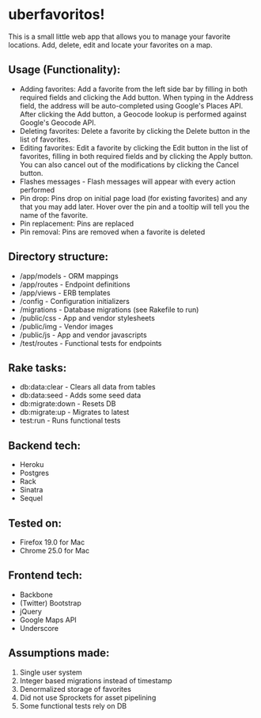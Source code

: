 uberfavoritos!
====

This is a small little web app that allows you to manage your favorite locations. Add, delete, edit and locate your favorites on a map.

Usage (Functionality):
----
* Adding favorites: Add a favorite from the left side bar by filling in both required fields and clicking the Add button. When typing in the Address field, the address will be auto-completed using Google's Places API. After clicking the Add button, a Geocode lookup is performed against Google's Geocode API.
* Deleting favorites: Delete a favorite by clicking the Delete button in the list of favorites.
* Editing favorites: Edit a favorite by clicking the Edit button in the list of favorites, filling in both required fields and by clicking the Apply button. You can also cancel out of the modifications by clicking the Cancel button.
* Flashes messages - Flash messages will appear with every action performed
* Pin drop: Pins drop on initial page load (for existing favorites) and any that you may add later. Hover over the pin and a tooltip will tell you the name of the favorite.
* Pin replacement: Pins are replaced
* Pin removal:  Pins are removed when a favorite is deleted

Directory structure:
----
* /app/models - ORM mappings
* /app/routes - Endpoint definitions
* /app/views - ERB templates
* /config - Configuration initializers
* /migrations - Database migrations (see Rakefile to run)
* /public/css - App and vendor stylesheets
* /public/img - Vendor images
* /public/js - App and vendor javascripts
* /test/routes - Functional tests for endpoints

Rake tasks:
----
* db:data:clear - Clears all data from tables
* db:data:seed - Adds some seed data
* db:migrate:down - Resets DB
* db:migrate:up - Migrates to latest
* test:run - Runs functional tests

Backend tech:
----
* Heroku
* Postgres
* Rack
* Sinatra
* Sequel

Tested on:
----
* Firefox 19.0 for Mac
* Chrome 25.0 for Mac

Frontend tech:
----
* Backbone
* (Twitter) Bootstrap
* jQuery
* Google Maps API
* Underscore

Assumptions made:
----
1. Single user system
2. Integer based migrations instead of timestamp
3. Denormalized storage of favorites
4. Did not use Sprockets for asset pipelining
5. Some functional tests rely on DB
